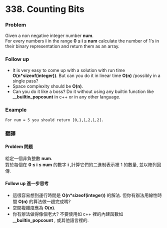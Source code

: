 # 338. Counting Bits

### Problem

Given a non negative integer number **num**.  
For every numbers **i** in the range **0 ≤ i ≤ num** calculate the number of 1's in their binary representation and return them as an array.

### Follow up

-   It is very easy to come up with a solution with run time **O(n\*sizeof(integer))**. But can you do it in linear time **O(n)** /possibly in a single pass?
-   Space complexity should be **O(n)**.
-   Can you do it like a boss? Do it without using any builtin function like **\_\_builtin_popcount** in c++ or in any other language.

### Example

```
For num = 5 you should return [0,1,1,2,1,2].
```

### 翻譯

#### Problem 問題

給定一個非負整數 **num**.  
對於每個在 **0 ≤ i ≤ num** 的數字 **i** ,計算它們的二進制表示裡 1 的數量, 並以陣列回傳.

#### Follow up 進一步思考

-   這很容易想到運行時間是 **O(n\*sizeof(integer))** 的解法. 但你有辦法用線性時間 **O(n)** 的算法做一趟完成嗎?
-   空間複雜度應為 **O(n)**.
-   你有辦法做得像個老大? 不要使用如 c++ 裡的內建函數如 **\_\_builtin_popcount** , 或其他語言裡的.
